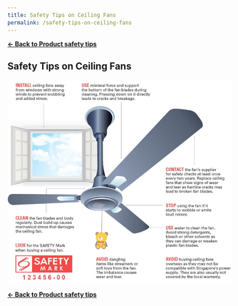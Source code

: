 ```yaml
---
title: Safety Tips on Ceiling Fans
permalink: /safety-tips-on-ceiling-fans
---
```


**[&#8592; Back to Product safety tips](/consumers/product-safety-tips/electronics-and-appliances)**

## Safety Tips on Ceiling Fans

![Safety tips on ceiling fans](/images/product-safety-tips/ceiling-fan.jpg)

**[&#8592; Back to Product safety tips](/consumers/product-safety-tips/electronics-and-appliances)**
